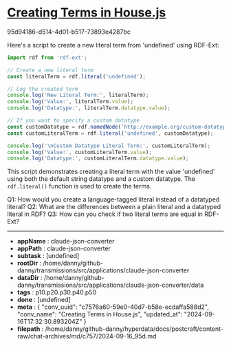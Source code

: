 # [Creating Terms in House.js](https://claude.ai/chat/c7576a60-59e0-40d7-b58e-ecdaffa588d2)

95d94186-d514-4d01-b517-73893e4287bc

 Here's a script to create a new literal term from 'undefined' using RDF-Ext:

```javascript
import rdf from 'rdf-ext';

// Create a new literal term
const literalTerm = rdf.literal('undefined');

// Log the created term
console.log('New Literal Term:', literalTerm);
console.log('Value:', literalTerm.value);
console.log('Datatype:', literalTerm.datatype.value);

// If you want to specify a custom datatype
const customDatatype = rdf.namedNode('http://example.org/custom-datatype');
const customLiteralTerm = rdf.literal('undefined', customDatatype);

console.log('\nCustom Datatype Literal Term:', customLiteralTerm);
console.log('Value:', customLiteralTerm.value);
console.log('Datatype:', customLiteralTerm.datatype.value);
```

This script demonstrates creating a literal term with the value 'undefined' using both the default string datatype and a custom datatype. The `rdf.literal()` function is used to create the terms.

Q1: How would you create a language-tagged literal instead of a datatyped literal?
Q2: What are the differences between a plain literal and a datatyped literal in RDF?
Q3: How can you check if two literal terms are equal in RDF-Ext?

---

* **appName** : claude-json-converter
* **appPath** : claude-json-converter
* **subtask** : [undefined]
* **rootDir** : /home/danny/github-danny/transmissions/src/applications/claude-json-converter
* **dataDir** : /home/danny/github-danny/transmissions/src/applications/claude-json-converter/data
* **tags** : p10.p20.p30.p40.p50
* **done** : [undefined]
* **meta** : {
  "conv_uuid": "c7576a60-59e0-40d7-b58e-ecdaffa588d2",
  "conv_name": "Creating Terms in House.js",
  "updated_at": "2024-09-16T17:32:30.893204Z"
}
* **filepath** : /home/danny/github-danny/hyperdata/docs/postcraft/content-raw/chat-archives/md/c757/2024-09-16_95d.md